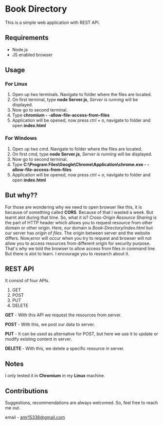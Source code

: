# Book Directory
This is a simple web application with REST API.

## Requirements
- Node.js
- JS enabled browser

## Usage
### For Linux
1. Open up two terminals. Navigate to folder where the files are located.
2. On first terminal, type  **node Server.js**, *Server is running* will be displayed.
3. Now go to second terminal.
4. Type **chromium - -allow-file-access-from-files**
5. Application will be opened, now press *ctrl + o*, navigate to folder and open **index.html**

### For Windows
1. Open up two cmd. Navigate to folder where the files are located.
2. On first cmd, type  **node Server.js**, *Server is running* will be displayed.
3. Now go to second terminal.
4. Type **C:\Program Files\Google\Chrome\Application\chrome.exe - -allow-file-access-from-files**
5. Application will be opened, now press *ctrl + o*, navigate to folder and open **index.html**

## But why??
For those are wondering why we need to open browser like this, it is because of something called **CORS**. Because of that I wasted a week. But learnt alot during that time. So, what it is?
*Cross-Origin Resource Sharing* is the part of HTTP header which allows you to request resource from other domain or other origin. Here, our domain is *Book-Directory/index.html* but our server has *origin* of *files*. The origin between server and the website differs. Now,error will occur when you try to request and browser will not allow you to access resources from different origin for security purpose. That's why we told the browser to allow access from files in command line. But there is alot to learn. I encourage you to research about it.

## REST API
It consist of four APIs. 

1. GET
2. POST
3. PUT
4. DELETE

**GET** - With this API we request the resources from server.

**POST** - With this, we post our data to server.

**PUT** - It can be used as alternative for POST, but here we use it to update or modify existing content in server. 

**DELETE** - With this, we delete a specific resource in server.

## Notes
I only tested it in **Chromium** in my **Linux** machine. 

## Contributions
Suggestions, recommendations are always welcomed. So, feel free to reach me out.

email - amr15336@gmail.com 
